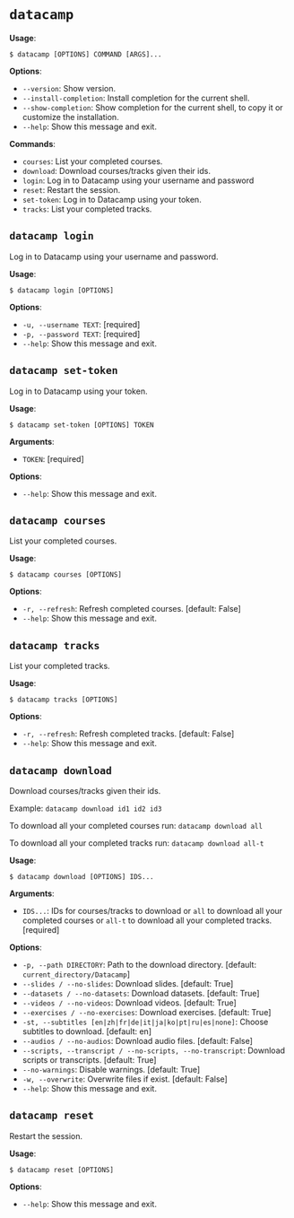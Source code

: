 # `datacamp`

**Usage**:

```console
$ datacamp [OPTIONS] COMMAND [ARGS]...
```

**Options**:

- `--version`: Show version.
- `--install-completion`: Install completion for the current shell.
- `--show-completion`: Show completion for the current shell, to copy it or customize the installation.
- `--help`: Show this message and exit.

**Commands**:

- `courses`: List your completed courses.
- `download`: Download courses/tracks given their ids.
- `login`: Log in to Datacamp using your username and password
- `reset`: Restart the session.
- `set-token`: Log in to Datacamp using your token.
- `tracks`: List your completed tracks.

## `datacamp login`

Log in to Datacamp using your username and password.

**Usage**:

```console
$ datacamp login [OPTIONS]
```

**Options**:

- `-u, --username TEXT`: [required]
- `-p, --password TEXT`: [required]
- `--help`: Show this message and exit.

## `datacamp set-token`

Log in to Datacamp using your token.

**Usage**:

```console
$ datacamp set-token [OPTIONS] TOKEN
```

**Arguments**:

- `TOKEN`: [required]

**Options**:

- `--help`: Show this message and exit.

## `datacamp courses`

List your completed courses.

**Usage**:

```console
$ datacamp courses [OPTIONS]
```

**Options**:

- `-r, --refresh`: Refresh completed courses. [default: False]
- `--help`: Show this message and exit.

## `datacamp tracks`

List your completed tracks.

**Usage**:

```console
$ datacamp tracks [OPTIONS]
```

**Options**:

- `-r, --refresh`: Refresh completed tracks. [default: False]
- `--help`: Show this message and exit.

## `datacamp download`

Download courses/tracks given their ids.

Example: `datacamp download id1 id2 id3`

To download all your completed courses run:
`datacamp download all`

To download all your completed tracks run:
`datacamp download all-t`

**Usage**:

```console
$ datacamp download [OPTIONS] IDS...
```

**Arguments**:

- `IDS...`: IDs for courses/tracks to download or `all` to download all your completed courses or `all-t` to download all your completed tracks. [required]

**Options**:

- `-p, --path DIRECTORY`: Path to the download directory. [default: `current_directory/Datacamp`]
- `--slides / --no-slides`: Download slides. [default: True]
- `--datasets / --no-datasets`: Download datasets. [default: True]
- `--videos / --no-videos`: Download videos. [default: True]
- `--exercises / --no-exercises`: Download exercises. [default: True]
- `-st, --subtitles [en|zh|fr|de|it|ja|ko|pt|ru|es|none]`: Choose subtitles to download. [default: en]
- `--audios / --no-audios`: Download audio files. [default: False]
- `--scripts, --transcript / --no-scripts, --no-transcript`: Download scripts or transcripts. [default: True]
- `--no-warnings`: Disable warnings. [default: True]
- `-w, --overwrite`: Overwrite files if exist. [default: False]
- `--help`: Show this message and exit.

## `datacamp reset`

Restart the session.

**Usage**:

```console
$ datacamp reset [OPTIONS]
```

**Options**:

- `--help`: Show this message and exit.
